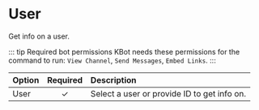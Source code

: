 # User <Badge type='tip' text='Slash' />

Get info on a user.

::: tip Required bot permissions
KBot needs these permissions for the command to run: `View Channel`, `Send Messages`, `Embed Links`.
:::

| Option | Required | Description                                 |
|--------|:--------:|:--------------------------------------------|
| User   |    ✓     | Select a user or provide ID to get info on. |
